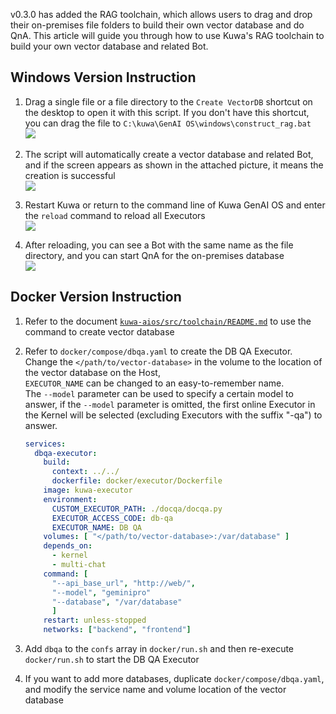 v0.3.0 has added the RAG toolchain, which allows users to drag and drop their on-premises file folders to build their own vector database and do QnA. This article will guide you through how to use Kuwa's RAG toolchain to build your own vector database and related Bot.


## Windows Version Instruction
1. Drag a single file or a file directory to the `Create VectorDB` shortcut on the desktop to open it with this script. If you don't have this shortcut, you can drag the file to `C:\kuwa\GenAI OS\windows\construct_rag.bat`  
![](./img/2024-05-19-dbqa-creation/drag_and_drop.png)  

<!-- truncate -->

2. The script will automatically create a vector database and related Bot, and if the screen appears as shown in the attached picture, it means the creation is successful  
![](./img/2024-05-19-dbqa-creation/construct_rag.png)  

3. Restart Kuwa or return to the command line of Kuwa GenAI OS and enter the `reload` command to reload all Executors  
![](./img/2024-05-19-dbqa-creation/reload.png)  

4. After reloading, you can see a Bot with the same name as the file directory, and you can start QnA for the on-premises database  
![](./img/2024-05-19-dbqa-creation/result.png)  

## Docker Version Instruction
1. Refer to the document [`kuwa-aios/src/toolchain/README.md`](https://github.com/kuwaai/kuwa-aios/blob/main/src/toolchain/README.md) to use the command to create vector database
2. Refer to `docker/compose/dbqa.yaml` to create the DB QA Executor.  
   Change the `</path/to/vector-database>` in the volume to the location of the vector database on the Host,  
   `EXECUTOR_NAME` can be changed to an easy-to-remember name.  
   The `--model` parameter can be used to specify a certain model to answer, if the `--model` parameter is omitted, the first online Executor in the Kernel will be selected (excluding Executors with the suffix "-qa") to answer.

   ```yaml
   services:
     dbqa-executor:
       build:
         context: ../../
         dockerfile: docker/executor/Dockerfile
       image: kuwa-executor
       environment:
         CUSTOM_EXECUTOR_PATH: ./docqa/docqa.py
         EXECUTOR_ACCESS_CODE: db-qa
         EXECUTOR_NAME: DB QA
       volumes: [ "</path/to/vector-database>:/var/database" ]
       depends_on:
         - kernel
         - multi-chat
       command: [
         "--api_base_url", "http://web/",
         "--model", "geminipro"
         "--database", "/var/database"
         ]
       restart: unless-stopped
       networks: ["backend", "frontend"]
   ```
3. Add `dbqa` to the `confs` array in `docker/run.sh` and then re-execute `docker/run.sh` to start the DB QA Executor
4. If you want to add more databases, duplicate `docker/compose/dbqa.yaml`, and modify the service name and volume location of the vector database